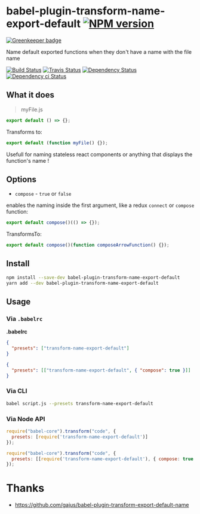 # babel-plugin-transform-name-export-default [![NPM version][npm-image]][npm-url]

[![Greenkeeper badge](https://badges.greenkeeper.io/christophehurpeau/babel-plugin-transform-name-export-default.svg)](https://greenkeeper.io/)

Name default exported functions when they don't have a name with the file name

[![Build Status][circleci-status-image]][circleci-status-url]
[![Travis Status][travisci-status-image]][travisci-status-url]
[![Dependency Status][daviddm-image]][daviddm-url]
[![Dependency ci Status][dependencyci-image]][dependencyci-url]

## What it does

> myFile.js

```js
export default () => {};
```

Transforms to:

```js
export default (function myFile() {});
```

Usefull for naming stateless react components or anything that displays the function's name !

## Options

- `compose` - `true` or `false`

enables the naming inside the first argument, like a redux `connect` or `compose` function:

```js
export default compose()(() => {});
```

TransformsTo:

```js
export default compose()(function composeArrowFunction() {});
```

## Install

```bash
npm install --save-dev babel-plugin-transform-name-export-default
yarn add --dev babel-plugin-transform-name-export-default
```
## Usage

### Via `.babelrc`

**.babelrc**

```json
{
  "presets": ["transform-name-export-default"]
}
```

```json
{
  "presets": [["transform-name-export-default", { "compose": true }]]
}
```

### Via CLI

```sh
babel script.js --presets transform-name-export-default
```

### Via Node API

```javascript
require("babel-core").transform("code", {
  presets: [require('transform-name-export-default')]
});
```

```javascript
require("babel-core").transform("code", {
  presets: [[require('transform-name-export-default'), { compose: true }]]
});
```

# Thanks

- https://github.com/gajus/babel-plugin-transform-export-default-name

[npm-image]: https://img.shields.io/npm/v/babel-plugin-transform-name-export-default.svg?style=flat-square
[npm-url]: https://npmjs.org/package/babel-plugin-transform-name-export-default
[daviddm-image]: https://david-dm.org/christophehurpeau/undefined.svg?style=flat-square
[daviddm-url]: https://david-dm.org/christophehurpeau/undefined
[dependencyci-image]: https://dependencyci.com/github/christophehurpeau/undefined/badge?style=flat-square
[dependencyci-url]: https://dependencyci.com/github/christophehurpeau/undefined
[circleci-status-image]: https://img.shields.io/circleci/project/christophehurpeau/undefined/master.svg?style=flat-square
[circleci-status-url]: https://circleci.com/gh/christophehurpeau/undefined
[travisci-status-image]: https://img.shields.io/travis/christophehurpeau/undefined/master.svg?style=flat-square
[travisci-status-url]: https://travis-ci.org/christophehurpeau/undefined
